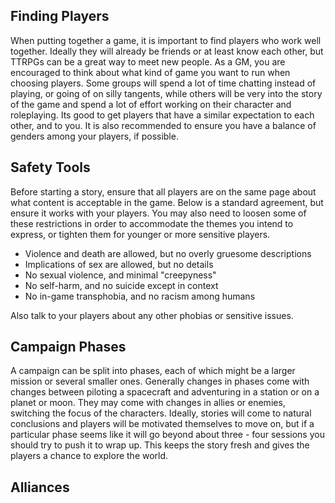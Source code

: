 ## Finding Players
When putting together a game, it is important to find players who work well together. Ideally they will already be friends or at least know each other, but TTRPGs can be a great way to meet new people. As a GM, you are encouraged to think about what kind of game you want to run when choosing players. Some groups will spend a lot of time chatting instead of playing, or going of on silly tangents, while others will be very into the story of the game and spend a lot of effort working on their character and roleplaying. Its good to get players that have a similar expectation to each other, and to you. It is also recommended to ensure you have a balance of genders among your players, if possible.
## Safety Tools
Before starting a story, ensure that all players are on the same page about what content is acceptable in the game. Below is a standard agreement, but ensure it works with your players. You may also need to loosen some of these restrictions in order to accommodate the themes you intend to express, or tighten them for younger or more sensitive players.
- Violence and death are allowed, but no overly gruesome descriptions
- Implications of sex are allowed, but no details
- No sexual violence, and minimal "creepyness"
- No self-harm, and no suicide except in context
- No in-game transphobia, and no racism among humans

Also talk to your players about any other phobias or sensitive issues.
## Campaign Phases
A campaign can be split into phases, each of which might be a larger mission or several smaller ones. Generally changes in phases come with changes between piloting a spacecraft and adventuring in a station or on a planet or moon. They may come with changes in allies or enemies, switching the focus of the characters. Ideally, stories will come to natural conclusions and players will be motivated themselves to move on, but if a particular phase seems like it will go beyond about three - four sessions you should try to push it to wrap up. This keeps the story fresh and gives the players a chance to explore the world. 
## Alliances
